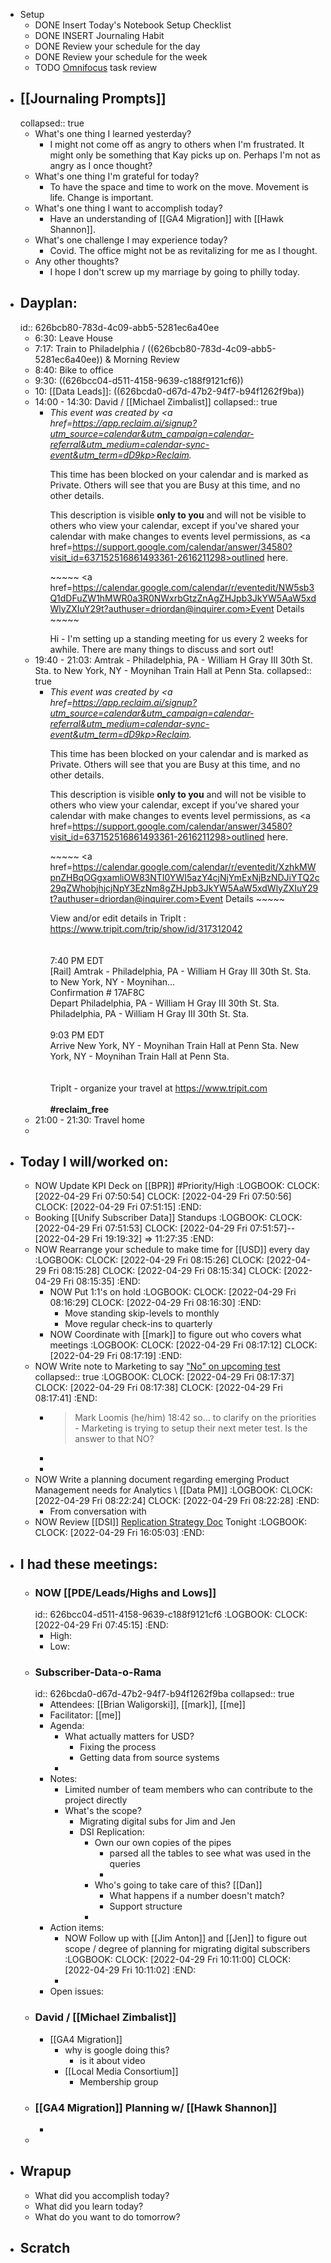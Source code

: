 - Setup
	- DONE Insert Today's Notebook Setup Checklist
	- DONE INSERT Journaling Habit
	- DONE Review your schedule for the day
	- DONE Review your schedule for the week
	- TODO [Omnifocus](omnifocus://) task review
- ## [[Journaling Prompts]]
  collapsed:: true
	- What's one thing I learned yesterday?
		- I might not come off as angry to others when I'm frustrated. It might only be something that Kay picks up on. Perhaps I'm not as angry as I once thought?
	- What's one thing I'm grateful for today?
		- To have the space and time to work on the move. Movement is life. Change is important.
	- What's one thing I want to accomplish today?
		- Have an understanding of [[GA4 Migration]] with [[Hawk Shannon]].
	- What's one challenge I may experience today?
		- Covid. The office might not be as revitalizing for me as I thought.
	- Any other thoughts?
		- I hope I don't screw up my marriage by going to philly today.
- ## Dayplan:
  id:: 626bcb80-783d-4c09-abb5-5281ec6a40ee
	- 6:30: Leave House
	- 7:17: Train to Philadelphia / ((626bcb80-783d-4c09-abb5-5281ec6a40ee)) & Morning Review
	- 8:40: Bike to office
	- 9:30: ((626bcc04-d511-4158-9639-c188f9121cf6))
	- 10: [[Data Leads]]: ((626bcda0-d67d-47b2-94f7-b94f1262f9ba))
	- 14:00 - 14:30: David / [[Michael Zimbalist]]
	  collapsed:: true
		- <i>This event was created by <a href=https://app.reclaim.ai/signup?utm_source=calendar&utm_campaign=calendar-referral&utm_medium=calendar-sync-event&utm_term=dD9kp>Reclaim</a>.</i><p>This time has been blocked on your calendar and is marked as Private. Others will see that you are Busy at this time, and no other details.</p><p>This description is visible <strong>only to you</strong> and will not be visible to others who view your calendar, except if you've shared your calendar with make changes to events level permissions, as <a href=https://support.google.com/calendar/answer/34580?visit_id=637152516861493361-2616211298>outlined here</a>.</p><p>~~~~~ <a href=https://calendar.google.com/calendar/r/eventedit/NW5sb3Q1dDFuZW1hMWR0a3R0NWxrbGtzZnAgZHJpb3JkYW5AaW5xdWlyZXIuY29t?authuser=driordan@inquirer.com>Event Details</a> ~~~~~</p>Hi - I'm setting up a standing meeting for us every 2 weeks for awhile.  There are many things to discuss and sort out!
	- 19:40 - 21:03: Amtrak - Philadelphia, PA - William H Gray III 30th St. Sta. to New York, NY - Moynihan Train Hall at Penn Sta.
	  collapsed:: true
		- <i>This event was created by <a href=https://app.reclaim.ai/signup?utm_source=calendar&utm_campaign=calendar-referral&utm_medium=calendar-sync-event&utm_term=dD9kp>Reclaim</a>.</i><p>This time has been blocked on your calendar and is marked as Private. Others will see that you are Busy at this time, and no other details.</p><p>This description is visible <strong>only to you</strong> and will not be visible to others who view your calendar, except if you've shared your calendar with make changes to events level permissions, as <a href=https://support.google.com/calendar/answer/34580?visit_id=637152516861493361-2616211298>outlined here</a>.</p><p>~~~~~ <a href=https://calendar.google.com/calendar/r/eventedit/XzhkMWpnZHBqOGgxamliOW83NTI0YWI5azY4cjNjYmExNjBzNDJiYTQ2c29qZWhobjhjcjNpY3EzNm8gZHJpb3JkYW5AaW5xdWlyZXIuY29t?authuser=driordan@inquirer.com>Event Details</a> ~~~~~</p><html-blob>View and/or edit details in TripIt : <a href=https://www.tripit.com/trip/show/id/317312042>https://www.tripit.com/trip/show/id/317312042</a><br>&nbsp;<br><br>7:40 PM EDT<br>[Rail] Amtrak - Philadelphia, PA - William H Gray III 30th St. Sta. to New York, NY - Moynihan...<br>Confirmation # 17AF8C<br>Depart Philadelphia, PA - William H Gray III 30th St. Sta. Philadelphia, PA - William H Gray III 30th St. Sta.<br>&nbsp;<br>9:03 PM EDT<br>Arrive New York, NY - Moynihan Train Hall at Penn Sta. New York, NY - Moynihan Train Hall at Penn Sta.<br>&nbsp;<br><br>TripIt - organize your travel at <a href=https://www.tripit.com>https://www.tripit.com</a></html-blob><br><br><strong><b>#reclaim_free</b></strong>
	- 21:00 - 21:30: Travel home
	-
- ## Today I  will/worked on:
	- NOW Update KPI Deck on [[BPR]] #Priority/High
	  :LOGBOOK:
	  CLOCK: [2022-04-29 Fri 07:50:54]
	  CLOCK: [2022-04-29 Fri 07:50:56]
	  CLOCK: [2022-04-29 Fri 07:51:15]
	  :END:
	- Booking [[Unify Subscriber Data]] Standups
	  :LOGBOOK:
	  CLOCK: [2022-04-29 Fri 07:51:53]
	  CLOCK: [2022-04-29 Fri 07:51:57]--[2022-04-29 Fri 19:19:32] =>  11:27:35
	  :END:
	- NOW Rearrange your schedule to make time for [[USD]] every day
	  :LOGBOOK:
	  CLOCK: [2022-04-29 Fri 08:15:26]
	  CLOCK: [2022-04-29 Fri 08:15:28]
	  CLOCK: [2022-04-29 Fri 08:15:34]
	  CLOCK: [2022-04-29 Fri 08:15:35]
	  :END:
		- NOW Put 1:1's on hold
		  :LOGBOOK:
		  CLOCK: [2022-04-29 Fri 08:16:29]
		  CLOCK: [2022-04-29 Fri 08:16:30]
		  :END:
			- Move standing skip-levels to monthly
			- Move regular check-ins to quarterly
		- NOW Coordinate with [[mark]] to figure out who covers what meetings
		  :LOGBOOK:
		  CLOCK: [2022-04-29 Fri 08:17:12]
		  CLOCK: [2022-04-29 Fri 08:17:19]
		  :END:
	- NOW Write note to Marketing to say ["No" on upcoming test](https://philly.slack.com/archives/C030UCHD1R6/p1651185743626539)
	  collapsed:: true
	  :LOGBOOK:
	  CLOCK: [2022-04-29 Fri 08:17:37]
	  CLOCK: [2022-04-29 Fri 08:17:38]
	  CLOCK: [2022-04-29 Fri 08:17:41]
	  :END:
		- > Mark Loomis (he/him)  18:42
		  > so… to clarify on the priorities - Marketing is trying to setup their next meter test.  Is the answer to that NO?
		-
		-
	- NOW Write a planning document regarding emerging Product Management needs for Analytics \ [[Data PM]]
	  :LOGBOOK:
	  CLOCK: [2022-04-29 Fri 08:22:24]
	  CLOCK: [2022-04-29 Fri 08:22:28]
	  :END:
		- From conversation with
	- NOW Review [[DSI]] [Replication Strategy Doc](https://docs.google.com/document/d/1ZmYOaOpYcupEpGeW6CHxlfq2D4GrsXg_0E3eUvfceTc/edit#heading=h.778ew81q9l8d) Tonight
	  :LOGBOOK:
	  CLOCK: [2022-04-29 Fri 16:05:03]
	  :END:
- ## I had these meetings:
	- ### NOW [[PDE/Leads/Highs and Lows]]
	  id:: 626bcc04-d511-4158-9639-c188f9121cf6
	  :LOGBOOK:
	  CLOCK: [2022-04-29 Fri 07:45:15]
	  :END:
		- High:
		- Low:
	- ### Subscriber-Data-o-Rama
	  id:: 626bcda0-d67d-47b2-94f7-b94f1262f9ba
	  collapsed:: true
		- Attendees: [[Brian Waligorski]], [[mark]], [[me]]
		- Facilitator: [[me]]
		- Agenda:
			- What actually matters for USD?
				- Fixing the process
				- Getting data from source systems
			-
		- Notes:
			- Limited number of team members who can contribute to the project directly
			- What's the scope?
				- Migrating digital subs for Jim and Jen
				- DSI Replication:
					- Own our own copies of the pipes
						- parsed all the tables to see what was used in the queries
						-
					- Who's going to take care of this? [[Dan]]
						- What happens if a number doesn't match?
						- Support structure
					-
		- Action items:
			- NOW Follow up with [[Jim Anton]] and [[Jen]] to figure out scope / degree of planning for migrating digital subscribers
			  :LOGBOOK:
			  CLOCK: [2022-04-29 Fri 10:11:00]
			  CLOCK: [2022-04-29 Fri 10:11:02]
			  :END:
			-
		- Open issues:
	- ### David / [[Michael Zimbalist]]
		- [[GA4 Migration]]
			- why is google doing this?
				- is it about video
			- [[Local Media Consortium]]
				- Membership group
	- ### [[GA4 Migration]] Planning w/ [[Hawk Shannon]]
		-
	-
- ## Wrapup
	- What did you accomplish today?
	- What did you learn today?
	- What do you want to do tomorrow?
- ## Scratch